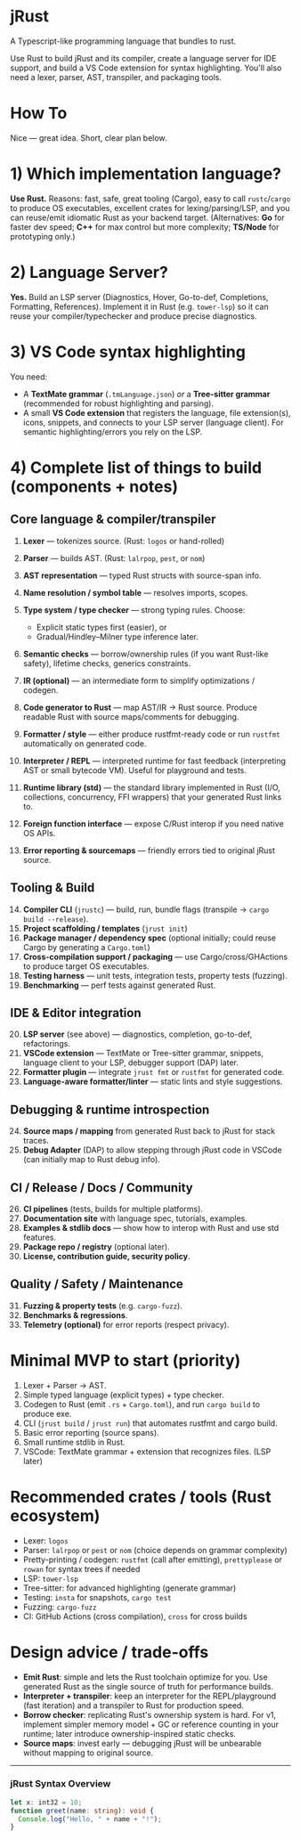 # jRust

A Typescript-like programming language that bundles to rust.

Use Rust to build jRust and its compiler, create a language server for IDE support, and build a VS Code extension for syntax highlighting. You'll also need a lexer, parser, AST, transpiler, and packaging tools.

# How To

Nice — great idea. Short, clear plan below.

# 1) Which implementation language?

**Use Rust.**
Reasons: fast, safe, great tooling (Cargo), easy to call `rustc`/`cargo` to produce OS executables, excellent crates for lexing/parsing/LSP, and you can reuse/emit idiomatic Rust as your backend target.
(Alternatives: **Go** for faster dev speed; **C++** for max control but more complexity; **TS/Node** for prototyping only.)

# 2) Language Server?

**Yes.** Build an LSP server (Diagnostics, Hover, Go-to-def, Completions, Formatting, References).
Implement it in Rust (e.g. `tower-lsp`) so it can reuse your compiler/typechecker and produce precise diagnostics.

# 3) VS Code syntax highlighting

You need:

- A **TextMate grammar** (`.tmLanguage.json`) _or_ a **Tree-sitter grammar** (recommended for robust highlighting and parsing).
- A small **VS Code extension** that registers the language, file extension(s), icons, snippets, and connects to your LSP server (language client).
  For semantic highlighting/errors you rely on the LSP.

# 4) Complete list of things to build (components + notes)

## Core language & compiler/transpiler

1. **Lexer** — tokenizes source. (Rust: `logos` or hand-rolled)
2. **Parser** — builds AST. (Rust: `lalrpop`, `pest`, or `nom`)
3. **AST representation** — typed Rust structs with source-span info.
4. **Name resolution / symbol table** — resolves imports, scopes.
5. **Type system / type checker** — strong typing rules. Choose:

   - Explicit static types first (easier), or
   - Gradual/Hindley–Milner type inference later.

6. **Semantic checks** — borrow/ownership rules (if you want Rust-like safety), lifetime checks, generics constraints.
7. **IR (optional)** — an intermediate form to simplify optimizations / codegen.
8. **Code generator to Rust** — map AST/IR → Rust source. Produce readable Rust with source maps/comments for debugging.
9. **Formatter / style** — either produce rustfmt-ready code or run `rustfmt` automatically on generated code.
10. **Interpreter / REPL** — interpreted runtime for fast feedback (interpreting AST or small bytecode VM). Useful for playground and tests.
11. **Runtime library (std)** — the standard library implemented in Rust (I/O, collections, concurrency, FFI wrappers) that your generated Rust links to.
12. **Foreign function interface** — expose C/Rust interop if you need native OS APIs.
13. **Error reporting & sourcemaps** — friendly errors tied to original jRust source.

## Tooling & Build

14. **Compiler CLI** (`jrustc`) — build, run, bundle flags (transpile → `cargo build --release`).
15. **Project scaffolding / templates** (`jrust init`)
16. **Package manager / dependency spec** (optional initially; could reuse Cargo by generating a `Cargo.toml`)
17. **Cross-compilation support / packaging** — use Cargo/cross/GHActions to produce target OS executables.
18. **Testing harness** — unit tests, integration tests, property tests (fuzzing).
19. **Benchmarking** — perf tests against generated Rust.

## IDE & Editor integration

20. **LSP server** (see above) — diagnostics, completion, go-to-def, refactorings.
21. **VSCode extension** — TextMate or Tree-sitter grammar, snippets, language client to your LSP, debugger support (DAP) later.
22. **Formatter plugin** — integrate `jrust fmt` or `rustfmt` for generated code.
23. **Language-aware formatter/linter** — static lints and style suggestions.

## Debugging & runtime introspection

24. **Source maps / mapping** from generated Rust back to jRust for stack traces.
25. **Debug Adapter** (DAP) to allow stepping through jRust code in VSCode (can initially map to Rust debug info).

## CI / Release / Docs / Community

26. **CI pipelines** (tests, builds for multiple platforms).
27. **Documentation site** with language spec, tutorials, examples.
28. **Examples & stdlib docs** — show how to interop with Rust and use std features.
29. **Package repo / registry** (optional later).
30. **License, contribution guide, security policy**.

## Quality / Safety / Maintenance

31. **Fuzzing & property tests** (e.g. `cargo-fuzz`).
32. **Benchmarks & regressions**.
33. **Telemetry (optional)** for error reports (respect privacy).

# Minimal **MVP** to start (priority)

1. Lexer + Parser → AST.
2. Simple typed language (explicit types) + type checker.
3. Codegen to Rust (emit `.rs` + `Cargo.toml`), and run `cargo build` to produce exe.
4. CLI (`jrust build` / `jrust run`) that automates rustfmt and cargo build.
5. Basic error reporting (source spans).
6. Small runtime stdlib in Rust.
7. VSCode: TextMate grammar + extension that recognizes files. (LSP later)

# Recommended crates / tools (Rust ecosystem)

- Lexer: `logos`
- Parser: `lalrpop` or `pest` or `nom` (choice depends on grammar complexity)
- Pretty-printing / codegen: `rustfmt` (call after emitting), `prettyplease` or `rowan` for syntax trees if needed
- LSP: `tower-lsp`
- Tree-sitter: for advanced highlighting (generate grammar)
- Testing: `insta` for snapshots, `cargo test`
- Fuzzing: `cargo-fuzz`
- CI: GitHub Actions (cross compilation), `cross` for cross builds

# Design advice / trade-offs

- **Emit Rust**: simple and lets the Rust toolchain optimize for you. Use generated Rust as the single source of truth for performance builds.
- **Interpreter + transpiler**: keep an interpreter for the REPL/playground (fast iteration) and a transpiler to Rust for production speed.
- **Borrow checker**: replicating Rust's ownership system is hard. For v1, implement simpler memory model + GC or reference counting in your runtime; later introduce ownership-inspired static checks.
- **Source maps**: invest early — debugging jRust will be unbearable without mapping to original source.

---

### jRust Syntax Overview

```ts
let x: int32 = 10;
function greet(name: string): void {
  Console.log("Hello, " + name + "!");
}
```
